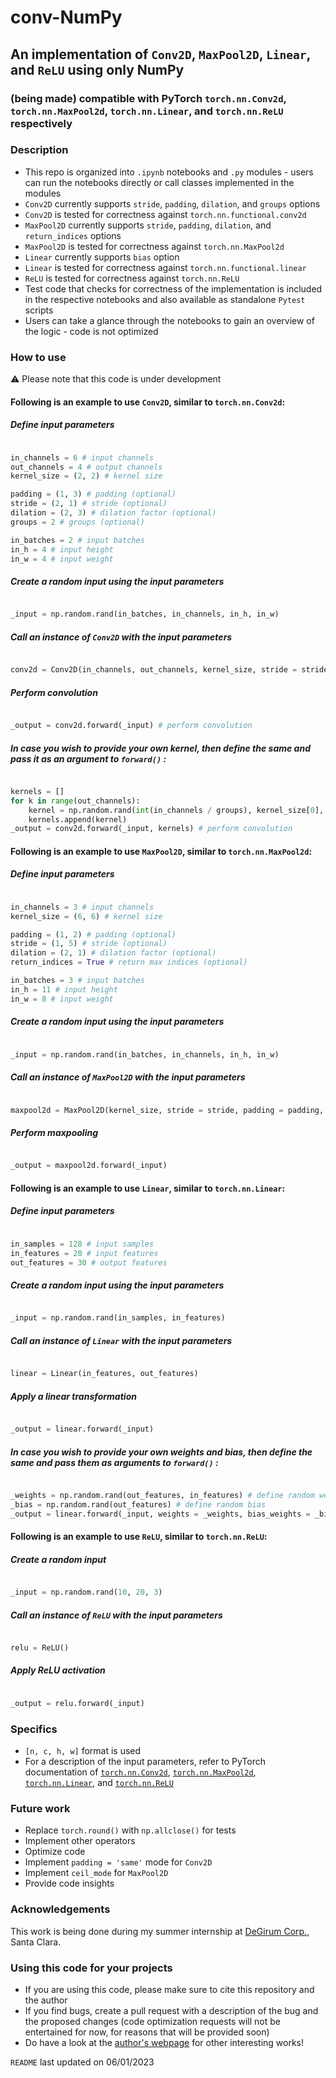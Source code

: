 # conv-NumPy
## An implementation of `Conv2D`, `MaxPool2D`, `Linear`, and `ReLU` using only NumPy
### (being made) compatible with PyTorch `torch.nn.Conv2d`, `torch.nn.MaxPool2d`, `torch.nn.Linear`, and `torch.nn.ReLU` respectively

### Description
* This repo is organized into `.ipynb` notebooks and `.py` modules - users can run the notebooks directly or call classes implemented in the modules
* `Conv2D` currently supports `stride`, `padding`, `dilation`, and `groups` options
* `Conv2D` is tested for correctness against `torch.nn.functional.conv2d`
* `MaxPool2D` currently supports `stride`, `padding`, `dilation`, and `return_indices` options
* `MaxPool2D` is tested for correctness against `torch.nn.MaxPool2d`
* `Linear` currently supports `bias` option
* `Linear` is tested for correctness against `torch.nn.functional.linear`
* `ReLU` is tested for correctness against `torch.nn.ReLU`
* Test code that checks for correctness of the implementation is included in the respective notebooks and also available as standalone `Pytest` scripts
* Users can take a glance through the notebooks to gain an overview of the logic - code is not optimized

### How to use
:warning: Please note that this code is under development <br>
#### Following is an example to use `Conv2D`, similar to `torch.nn.Conv2d`: <br>
##### Define input parameters 
``` python

in_channels = 6 # input channels
out_channels = 4 # output channels
kernel_size = (2, 2) # kernel size

padding = (1, 3) # padding (optional)
stride = (2, 1) # stride (optional)
dilation = (2, 3) # dilation factor (optional)
groups = 2 # groups (optional)

in_batches = 2 # input batches
in_h = 4 # input height
in_w = 4 # input weight

```
##### Create a random input using the input parameters
``` python

_input = np.random.rand(in_batches, in_channels, in_h, in_w)

```

##### Call an instance of `Conv2D` with the input parameters
``` python

conv2d = Conv2D(in_channels, out_channels, kernel_size, stride = stride, padding = padding, dilation = dilation, groups = groups)

```

##### Perform convolution

``` python

_output = conv2d.forward(_input) # perform convolution

``` 
##### In case you wish to provide your own kernel, then define the same and pass it as an argument to `forward()` :

``` python

kernels = []
for k in range(out_channels):
    kernel = np.random.rand(int(in_channels / groups), kernel_size[0], kernel_size[1]) # define a random kernel based on the kernel parameters
    kernels.append(kernel)
_output = conv2d.forward(_input, kernels) # perform convolution

```

#### Following is an example to use `MaxPool2D`, similar to `torch.nn.MaxPool2d`: <br>
##### Define input parameters 
``` python

in_channels = 3 # input channels
kernel_size = (6, 6) # kernel size

padding = (1, 2) # padding (optional)
stride = (1, 5) # stride (optional)
dilation = (2, 1) # dilation factor (optional)
return_indices = True # return max indices (optional)

in_batches = 3 # input batches
in_h = 11 # input height
in_w = 8 # input weight

```
##### Create a random input using the input parameters
``` python

_input = np.random.rand(in_batches, in_channels, in_h, in_w)

```

##### Call an instance of `MaxPool2D` with the input parameters
``` python

maxpool2d = MaxPool2D(kernel_size, stride = stride, padding = padding, dilation = dilation)

```

##### Perform maxpooling

``` python

_output = maxpool2d.forward(_input)

``` 

#### Following is an example to use `Linear`, similar to `torch.nn.Linear`: <br>
##### Define input parameters 
``` python

in_samples = 128 # input samples
in_features = 20 # input features
out_features = 30 # output features

```
##### Create a random input using the input parameters
``` python

_input = np.random.rand(in_samples, in_features)

```

##### Call an instance of `Linear` with the input parameters
``` python

linear = Linear(in_features, out_features)

```

##### Apply a linear transformation

``` python

_output = linear.forward(_input)

``` 
##### In case you wish to provide your own weights and bias, then define the same and pass them as arguments to `forward()` :

``` python

_weights = np.random.rand(out_features, in_features) # define random weights
_bias = np.random.rand(out_features) # define random bias
_output = linear.forward(_input, weights = _weights, bias_weights = _bias) # apply linear transformation

```

#### Following is an example to use `ReLU`, similar to `torch.nn.ReLU`: <br>
##### Create a random input
``` python

_input = np.random.rand(10, 20, 3)

```
##### Call an instance of `ReLU` with the input parameters
``` python

relu = ReLU()

```

##### Apply ReLU activation

``` python

_output = relu.forward(_input)

``` 

### Specifics
* `[n, c, h, w]` format is used
* For a description of the input parameters, refer to PyTorch documentation of <a href="https://pytorch.org/docs/stable/generated/torch.nn.Conv2d.html">`torch.nn.Conv2d`</a>, <a href="https://pytorch.org/docs/stable/generated/torch.nn.MaxPool2d.html">`torch.nn.MaxPool2d`</a>, <a href="https://pytorch.org/docs/stable/generated/torch.nn.Linear.html#torch.nn.Linear">`torch.nn.Linear`</a>, and <a href="https://pytorch.org/docs/stable/generated/torch.nn.ReLU.html">`torch.nn.ReLU`</a>

### Future work
* Replace `torch.round()` with `np.allclose()` for tests
* Implement other operators
* Optimize code
* Implement `padding = 'same'` mode for `Conv2D`
* Implement `ceil_mode` for `MaxPool2D`
* Provide code insights

### Acknowledgements
This work is being done during my summer internship at <a href="https://www.degirum.ai/">DeGirum Corp.</a>, Santa Clara. 

### Using this code for your projects
* If you are using this code, please make sure to cite this repository and the author
* If you find bugs, create a pull request with a description of the bug and the proposed changes (code optimization requests will not be entertained for now, for reasons that will be provided soon)
* Do have a look at the <a href="https://ksanu1998.github.io/">author's webpage</a> for other interesting works!

`README` last updated on 06/01/2023
